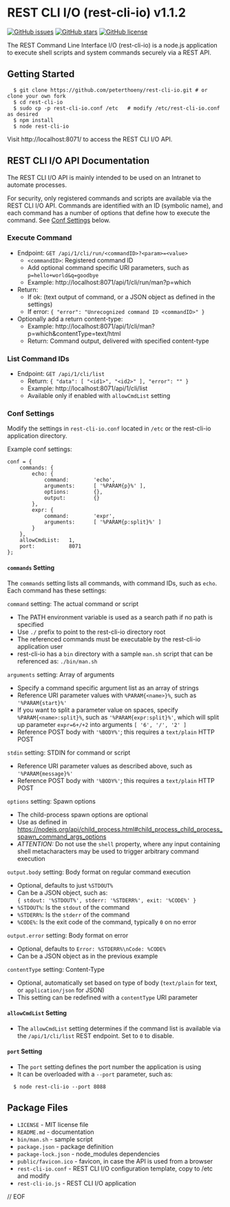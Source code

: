 # REST CLI I/O (rest-cli-io) v1.1.2

[![GitHub issues](https://img.shields.io/github/issues/peterthoeny/rest-cli-io)](https://github.com/peterthoeny/rest-cli-io/issues)
[![GitHub stars](https://img.shields.io/github/stars/peterthoeny/rest-cli-io)](https://github.com/peterthoeny/rest-cli-io/stargazers)
[![GitHub license](https://img.shields.io/github/license/peterthoeny/rest-cli-io)](https://github.com/peterthoeny/rest-cli-io/blob/master/LICENSE)

The REST Command Line Interface I/O (rest-cli-io) is a node.js application to execute shell scripts and system commands securely via a REST API.

## Getting Started

```
  $ git clone https://github.com/peterthoeny/rest-cli-io.git # or clone your own fork
  $ cd rest-cli-io
  $ sudo cp -p rest-cli-io.conf /etc   # modify /etc/rest-cli-io.conf as desired
  $ npm install
  $ node rest-cli-io
```

Visit http://localhost:8071/ to access the REST CLI I/O API.

## REST CLI I/O API Documentation

The REST CLI I/O API is mainly intended to be used on an Intranet to automate processes.

For security, only registered commands and scripts are available via the REST CLI I/O API. Commands are identified with an ID (symbolic name), and each command has a number of options that define how to execute the command. See [Conf Settings](#conf-settings) below.

### Execute Command

- Endpoint: `GET /api/1/cli/run/<commandID>?<param>=<value>`
  - `<commandID>`: Registered command ID
  - Add optional command specific URI parameters, such as `p=hello+world&q=goodbye`
  - Example: http://localhost:8071/api/1/cli/run/man?p=which
- Return:
  - If ok: (text output of command, or a JSON object as defined in the settings)
  - If error: `{ "error": "Unrecognized command ID <commandID>" }`
- Optionally add a return content-type:
  - Example: http://localhost:8071/api/1/cli/man?p=which&contentType=text/html
  - Return: Command output, delivered with specified content-type

### List Command IDs

- Endpoint: `GET /api/1/cli/list`
  - Return: `{ "data": [ "<id1>", "<id2>" ], "error": "" }`
  - Example: http://localhost:8071/api/1/cli/list
  - Available only if enabled with `allowCmdList` setting

### Conf Settings

Modify the settings in `rest-cli-io.conf` located in `/etc` or the rest-cli-io application directory.

Example conf settings:

    conf = {
        commands: {
            echo: {
                command:        'echo',
                arguments:      [ '%PARAM{p}%' ],
                options:        {},
                output:         {}
            },
            expr: {
                command:        'expr',
                arguments:      [ '%PARAM{p:split}%' ]
            }
        },
        allowCmdList:   1,
        port:           8071
    };

#### `commands` Setting

The `commands` setting lists all commands, with command IDs, such as `echo`. Each command has these settings:

`command` setting: The actual command or script

- The PATH environment variable is used as a search path if no path is specified
- Use `./` prefix to point to the rest-cli-io directory root
- The referenced commands must be executable by the rest-cli-io application user
- rest-cli-io has a `bin` directory with a sample `man.sh` script that can be referenced as: `./bin/man.sh`

`arguments` setting: Array of arguments

- Specify a command specific argument list as an array of strings
- Reference URI parameter values with `%PARAM{<name>}%`, such as `'%PARAM{start}%'`
- If you want to split a parameter value on spaces, specify `%PARAM{<name>:split}%`, such as `'%PARAM{expr:split}%'`, which will split up parameter `expr=6+/+2` into arguments `[ '6', '/', '2' ]`
- Reference POST body with `'%BODY%'`; this requires a `text/plain` HTTP POST

`stdin` setting: STDIN for command or script

- Reference URI parameter values as described above, such as `'%PARAM{message}%'`
- Reference POST body with `'%BODY%'`; this requires a `text/plain` HTTP POST

`options` setting: Spawn options

- The child-process spawn options are optional
- Use as defined in https://nodejs.org/api/child_process.html#child_process_child_process_spawn_command_args_options
- *ATTENTION:* Do not use the `shell` property, where any input containing shell metacharacters may be used to trigger arbitrary command execution

`output.body` setting: Body format on regular command execution

- Optional, defaults to just `%STDOUT%`
- Can be a JSON object, such as:<br/>
  `{ stdout: '%STDOUT%', stderr: '%STDERR%', exit: '%CODE%' }`
- `%STDOUT%`: Is the `stdout` of the command
- `%STDERR%`: Is the `stderr` of the command
- `%CODE%`: Is the exit code of the command, typically `0` on no error

`output.error` setting: Body format on error

- Optional, defaults to `Error: %STDERR%\nCode: %CODE%`
- Can be a JSON object as in the previous example

`contentType` setting: Content-Type

- Optional, automatically set based on type of body (`text/plain` for text, or `application/json` for JSON)
- This setting can be redefined with a `contentType` URI parameter

#### `allowCmdList` Setting

- The `allowCmdList` setting determines if the command list is available via the `/api/1/cli/list` REST endpoint. Set to `0` to disable.

#### `port` Setting

- The `port` setting defines the port number the application is using
- It can be overloaded with a `--port` parameter, such as:
```
  $ node rest-cli-io --port 8088
```

## Package Files

- `LICENSE` - MIT license file
- `README.md` - documentation
- `bin/man.sh` - sample script
- `package.json` - package definition
- `package-lock.json` - node_modules dependencies
- `public/favicon.ico` - favicon, in case the API is used from a browser
- `rest-cli-io.conf` - REST CLI I/O configuration template, copy to /etc and modify
- `rest-cli-io.js` - REST CLI I/O application

// EOF
